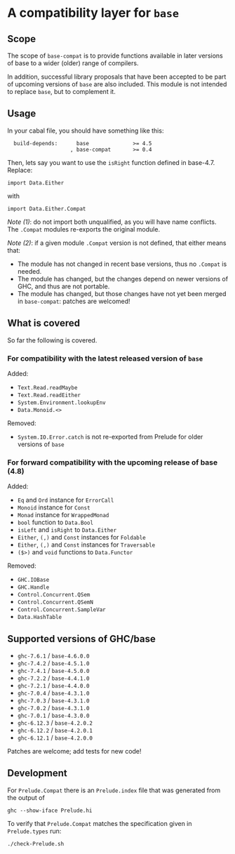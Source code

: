 # A compatibility layer for `base`
## Scope

The scope of `base-compat` is to provide functions available in later
versions of base to a wider (older) range of compilers.

In addition, successful library proposals that have been accepted to be 
part of upcoming versions of `base` are also included. 
This module is not intended to replace `base`, but to complement it.

## Usage

In your cabal file, you should have something like this:

```
  build-depends:      base              >= 4.5
                    , base-compat       >= 0.4
```

Then, lets say you want to use the `isRight` function defined in base-4.7.
Replace:

```
import Data.Either
```

with

```
import Data.Either.Compat
```

_Note (1)_: do not import both unqualified, as you will have name conflicts.
The `.Compat` modules re-exports the original module.

_Note (2)_: if a given module `.Compat` version is not defined, that either
means that:
	
* The module has not changed in recent base versions, thus no `.Compat`
  is needed.
* The module has changed, but the changes depend on newer versions of 
  GHC, and thus are not portable.
* The module has changed, but those changes have not yet been merged in
  `base-compat`: patches are welcomed!


## What is covered
So far the following is covered.

### For compatibility with the latest released version of `base`

Added:

 * `Text.Read.readMaybe`
 * `Text.Read.readEither`
 * `System.Environment.lookupEnv`
 * `Data.Monoid.<>`

Removed:

 * `System.IO.Error.catch` is not re-exported from Prelude for older versions
   of `base`

### For forward compatibility with the upcoming release of base (4.8)

Added:

 * `Eq` and `Ord` instance for `ErrorCall`
 * `Monoid` instance for `Const`
 * `Monad` instance for `WrappedMonad`
 * `bool` function to `Data.Bool`
 * `isLeft` and `isRight` to `Data.Either`
 * `Either`, `(,)` and `Const` instances for `Foldable`
 * `Either`, `(,)` and `Const` instances for `Traversable`
 * `($>)` and `void` functions to `Data.Functor`


Removed:

 * `GHC.IOBase`
 * `GHC.Handle`
 * `Control.Concurrent.QSem`
 * `Control.Concurrent.QSemN`
 * `Control.Concurrent.SampleVar`
 * `Data.HashTable`

## Supported versions of GHC/base

 * `ghc-7.6.1` / `base-4.6.0.0`
 * `ghc-7.4.2` / `base-4.5.1.0`
 * `ghc-7.4.1` / `base-4.5.0.0`
 * `ghc-7.2.2` / `base-4.4.1.0`
 * `ghc-7.2.1` / `base-4.4.0.0`
 * `ghc-7.0.4` / `base-4.3.1.0`
 * `ghc-7.0.3` / `base-4.3.1.0`
 * `ghc-7.0.2` / `base-4.3.1.0`
 * `ghc-7.0.1` / `base-4.3.0.0`
 * `ghc-6.12.3` / `base-4.2.0.2`
 * `ghc-6.12.2` / `base-4.2.0.1`
 * `ghc-6.12.1` / `base-4.2.0.0`

Patches are welcome; add tests for new code!

## Development

For `Prelude.Compat` there is an `Prelude.index` file that was generated from
the output of

    ghc --show-iface Prelude.hi

To verify that `Prelude.Compat` matches the specification given in `Prelude.types` run:

    ./check-Prelude.sh

